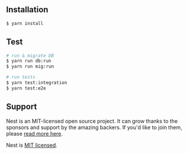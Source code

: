## Installation

```bash
$ yarn install
```

## Test

```bash
# run & migrate DB
$ yarn run db:run
$ yarn run mig:run

# run tests
$ yarn test:integration
$ yarn test:e2e
```

## Support

Nest is an MIT-licensed open source project. It can grow thanks to the sponsors and support by the amazing backers. If you'd like to join them, please [read more here](https://docs.nestjs.com/support).

Nest is [MIT licensed](LICENSE).
